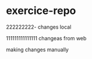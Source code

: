 # exercice-repo

222222222- changes local

111111111111111 changeas from web


making changes manually

